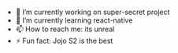 - 🔭 I’m currently working on super-secret project
- 🌱 I’m currently learning react-native
- 📫 How to reach me: its unreal
- ⚡ Fun fact: Jojo S2 is the best
